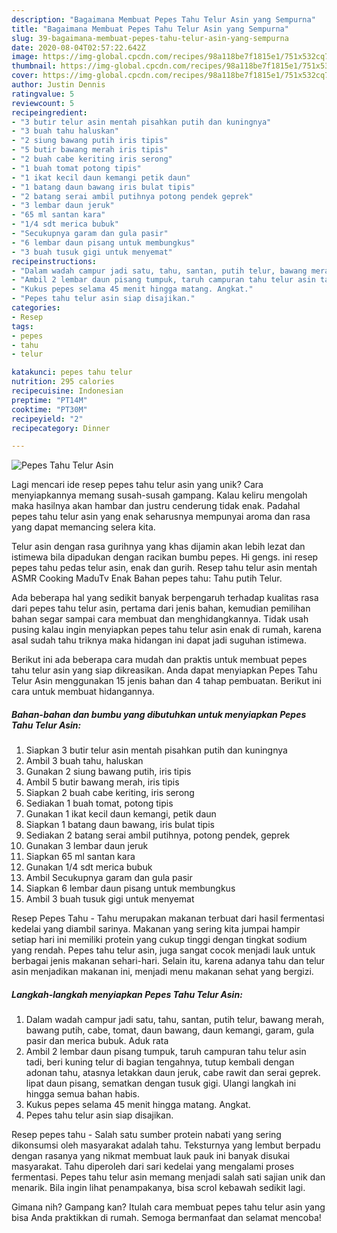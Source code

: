 ```yaml
---
description: "Bagaimana Membuat Pepes Tahu Telur Asin yang Sempurna"
title: "Bagaimana Membuat Pepes Tahu Telur Asin yang Sempurna"
slug: 39-bagaimana-membuat-pepes-tahu-telur-asin-yang-sempurna
date: 2020-08-04T02:57:22.642Z
image: https://img-global.cpcdn.com/recipes/98a118be7f1815e1/751x532cq70/pepes-tahu-telur-asin-foto-resep-utama.jpg
thumbnail: https://img-global.cpcdn.com/recipes/98a118be7f1815e1/751x532cq70/pepes-tahu-telur-asin-foto-resep-utama.jpg
cover: https://img-global.cpcdn.com/recipes/98a118be7f1815e1/751x532cq70/pepes-tahu-telur-asin-foto-resep-utama.jpg
author: Justin Dennis
ratingvalue: 5
reviewcount: 5
recipeingredient:
- "3 butir telur asin mentah pisahkan putih dan kuningnya"
- "3 buah tahu haluskan"
- "2 siung bawang putih iris tipis"
- "5 butir bawang merah iris tipis"
- "2 buah cabe keriting iris serong"
- "1 buah tomat potong tipis"
- "1 ikat kecil daun kemangi petik daun"
- "1 batang daun bawang iris bulat tipis"
- "2 batang serai ambil putihnya potong pendek geprek"
- "3 lembar daun jeruk"
- "65 ml santan kara"
- "1/4 sdt merica bubuk"
- "Secukupnya garam dan gula pasir"
- "6 lembar daun pisang untuk membungkus"
- "3 buah tusuk gigi untuk menyemat"
recipeinstructions:
- "Dalam wadah campur jadi satu, tahu, santan, putih telur, bawang merah, bawang putih, cabe, tomat, daun bawang, daun kemangi, garam, gula pasir dan merica bubuk. Aduk rata"
- "Ambil 2 lembar daun pisang tumpuk, taruh campuran tahu telur asin tadi, beri kuning telur di bagian tengahnya, tutup kembali dengan adonan tahu, atasnya letakkan daun jeruk, cabe rawit dan serai geprek. lipat daun pisang, sematkan dengan tusuk gigi. Ulangi langkah ini hingga semua bahan habis."
- "Kukus pepes selama 45 menit hingga matang. Angkat."
- "Pepes tahu telur asin siap disajikan."
categories:
- Resep
tags:
- pepes
- tahu
- telur

katakunci: pepes tahu telur 
nutrition: 295 calories
recipecuisine: Indonesian
preptime: "PT14M"
cooktime: "PT30M"
recipeyield: "2"
recipecategory: Dinner

---
```



![Pepes Tahu Telur Asin](https://img-global.cpcdn.com/recipes/98a118be7f1815e1/751x532cq70/pepes-tahu-telur-asin-foto-resep-utama.jpg)

Lagi mencari ide resep pepes tahu telur asin yang unik? Cara menyiapkannya memang susah-susah gampang. Kalau keliru mengolah maka hasilnya akan hambar dan justru cenderung tidak enak. Padahal pepes tahu telur asin yang enak seharusnya mempunyai aroma dan rasa yang dapat memancing selera kita.

Telur asin dengan rasa gurihnya yang khas dijamin akan lebih lezat dan istimewa bila dipadukan dengan racikan bumbu pepes. Hi gengs. ini resep pepes tahu pedas telur asin, enak dan gurih. Resep tahu telur asin mentah ASMR Cooking MaduTv Enak Bahan pepes tahu: Tahu putih Telur.

Ada beberapa hal yang sedikit banyak berpengaruh terhadap kualitas rasa dari pepes tahu telur asin, pertama dari jenis bahan, kemudian pemilihan bahan segar sampai cara membuat dan menghidangkannya. Tidak usah pusing kalau ingin menyiapkan pepes tahu telur asin enak di rumah, karena asal sudah tahu triknya maka hidangan ini dapat jadi suguhan istimewa.


Berikut ini ada beberapa cara mudah dan praktis untuk membuat pepes tahu telur asin yang siap dikreasikan. Anda dapat menyiapkan Pepes Tahu Telur Asin menggunakan 15 jenis bahan dan 4 tahap pembuatan. Berikut ini cara untuk membuat hidangannya.

<!--inarticleads1-->

##### Bahan-bahan dan bumbu yang dibutuhkan untuk menyiapkan Pepes Tahu Telur Asin:

1. Siapkan 3 butir telur asin mentah pisahkan putih dan kuningnya
1. Ambil 3 buah tahu, haluskan
1. Gunakan 2 siung bawang putih, iris tipis
1. Ambil 5 butir bawang merah, iris tipis
1. Siapkan 2 buah cabe keriting, iris serong
1. Sediakan 1 buah tomat, potong tipis
1. Gunakan 1 ikat kecil daun kemangi, petik daun
1. Siapkan 1 batang daun bawang, iris bulat tipis
1. Sediakan 2 batang serai ambil putihnya, potong pendek, geprek
1. Gunakan 3 lembar daun jeruk
1. Siapkan 65 ml santan kara
1. Gunakan 1/4 sdt merica bubuk
1. Ambil Secukupnya garam dan gula pasir
1. Siapkan 6 lembar daun pisang untuk membungkus
1. Ambil 3 buah tusuk gigi untuk menyemat


Resep Pepes Tahu - Tahu merupakan makanan terbuat dari hasil fermentasi kedelai yang diambil sarinya. Makanan yang sering kita jumpai hampir setiap hari ini memiliki protein yang cukup tinggi dengan tingkat sodium yang rendah. Pepes tahu telur asin, juga sangat cocok menjadi lauk untuk berbagai jenis makanan sehari-hari. Selain itu, karena adanya tahu dan telur asin menjadikan makanan ini, menjadi menu makanan sehat yang bergizi. 

<!--inarticleads2-->

##### Langkah-langkah menyiapkan Pepes Tahu Telur Asin:

1. Dalam wadah campur jadi satu, tahu, santan, putih telur, bawang merah, bawang putih, cabe, tomat, daun bawang, daun kemangi, garam, gula pasir dan merica bubuk. Aduk rata
1. Ambil 2 lembar daun pisang tumpuk, taruh campuran tahu telur asin tadi, beri kuning telur di bagian tengahnya, tutup kembali dengan adonan tahu, atasnya letakkan daun jeruk, cabe rawit dan serai geprek. lipat daun pisang, sematkan dengan tusuk gigi. Ulangi langkah ini hingga semua bahan habis.
1. Kukus pepes selama 45 menit hingga matang. Angkat.
1. Pepes tahu telur asin siap disajikan.


Resep pepes tahu - Salah satu sumber protein nabati yang sering dikonsumsi oleh masyarakat adalah tahu. Teksturnya yang lembut berpadu dengan rasanya yang nikmat membuat lauk pauk ini banyak disukai masyarakat. Tahu diperoleh dari sari kedelai yang mengalami proses fermentasi. Pepes tahu telur asin memang menjadi salah sati sajian unik dan menarik. Bila ingin lihat penampakanya, bisa scrol kebawah sedikit lagi. 

Gimana nih? Gampang kan? Itulah cara membuat pepes tahu telur asin yang bisa Anda praktikkan di rumah. Semoga bermanfaat dan selamat mencoba!
